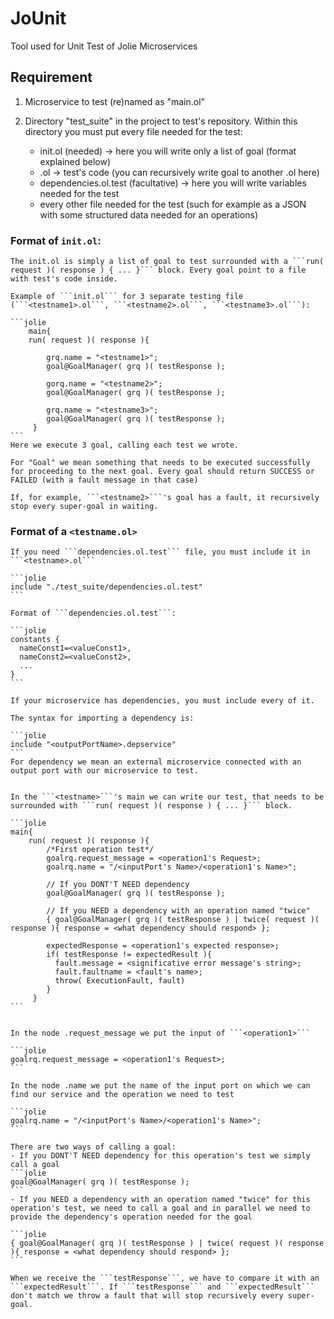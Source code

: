 # JoUnit
Tool used for Unit Test of Jolie Microservices

## Requirement

1. Microservice to test (re)named as "main.ol"

1. Directory "test_suite" in the project to test's repository.
    Within this directory you must put every file needed for the test:
    - init.ol (needed) -> here you will write only a list of goal (format explained below)
    - <testname>.ol -> test's code (you can recursively write goal to another <testname1>.ol here)
    - dependencies.ol.test (facultative) -> here you will write variables needed for the test
    - every other file needed for the test (such for example as a JSON with some structured data needed for an operations)

### Format of ```init.ol```:

    The init.ol is simply a list of goal to test surrounded with a ```run( request )( response ) { ... }``` block. Every goal point to a file with test's code inside.
    
    Example of ```init.ol``` for 3 separate testing file (```<testname1>.ol```, ```<testname2>.ol```, ```<testname3>.ol```):
    
    ```jolie
        main{
        run( request )( response ){
            
            grq.name = "<testname1>";
            goal@GoalManager( grq )( testResponse );
            
            gorq.name = "<testname2>";
            goal@GoalManager( grq )( testResponse );
            
            grq.name = "<testname3>";
            goal@GoalManager( grq )( testResponse );
         }
    ```
    Here we execute 3 goal, calling each test we wrote. 
    
    For "Goal" we mean something that needs to be executed successfully for proceeding to the next goal. Every goal should return SUCCESS or FAILED (with a fault message in that case)
    
    If, for example, ```<testname2>```'s goal has a fault, it recursively stop every super-goal in waiting.
    
### Format of a ```<testname.ol>```

    If you need ```dependencies.ol.test``` file, you must include it in ```<testname>.ol```

    ```jolie
    include "./test_suite/dependencies.ol.test"
    ```

    Format of ```dependencies.ol.test```:
    
    ```jolie
    constants {
      nameConst1=<valueConst1>,
      nameConst2=<valueConst2>,
      ...
    }
    ```

    If your microservice has dependencies, you must include every of it.

    The syntax for importing a dependency is:
    
    ```jolie
    include "<outputPortName>.depservice"
    ```
    For dependency we mean an external microservice connected with an output port with our microservice to test.
    
    
    In the ```<testname>```'s main we can write our test, that needs to be surrounded with ```run( request )( response ) { ... }``` block.
    
    ```jolie
    main{
        run( request )( response ){
            /*First operation test*/
            goalrq.request_message = <operation1's Request>;
            goalrq.name = "/<inputPort's Name>/<operation1's Name>";
            
            // If you DONT'T NEED dependency
            goal@GoalManager( grq )( testResponse );
            
            // If you NEED a dependency with an operation named "twice"
            { goal@GoalManager( grq )( testResponse ) | twice( request )( response ){ response = <what dependency should respond> };
            
            expectedResponse = <operation1's expected response>;
            if( testResponse != expectedResult ){
              fault.message = <significative error message's string>;
              fault.faultname = <fault's name>;
              throw( ExecutionFault, fault)
            }
         }
    ```
    
    
    In the node .request_message we put the input of ```<operation1>```
    
    ```jolie
    goalrq.request_message = <operation1's Request>;
    ```
    
    In the node .name we put the name of the input port on which we can find our service and the operation we need to test
    
    ```jolie
    goalrq.name = "/<inputPort's Name>/<operation1's Name>";
    ```
    
    There are two ways of calling a goal:
    - If you DONT'T NEED dependency for this operation's test we simply call a goal
    ```jolie
    goal@GoalManager( grq )( testResponse );
    ```
    - If you NEED a dependency with an operation named "twice" for this operation's test, we need to call a goal and in parallel we need to provide the dependency's operation needed for the goal
    
    ```jolie
    { goal@GoalManager( grq )( testResponse ) | twice( request )( response ){ response = <what dependency should respond> };
    ```
    
    When we receive the ```testResponse```, we have to compare it with an ```expectedResult```. If ```testResponse``` and ```expectedResult``` don't match we throw a fault that will stop recursively every super-goal.
    
    
    
